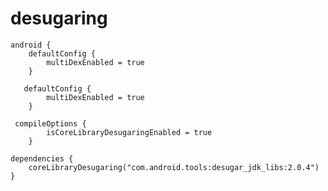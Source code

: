 # desugaring

```
android {
    defaultConfig {
        multiDexEnabled = true
    }
```

```
   defaultConfig {
        multiDexEnabled = true
    }

```


```
 compileOptions {
        isCoreLibraryDesugaringEnabled = true
    }
```

```
dependencies {
    coreLibraryDesugaring("com.android.tools:desugar_jdk_libs:2.0.4")
}
```
